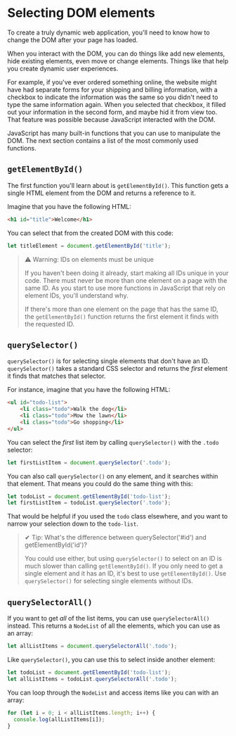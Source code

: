 # Selecting DOM elements

To create a truly dynamic web application, you'll need to know how to change the DOM after your page has loaded.

When you interact with the DOM, you can do things like add new elements, hide existing elements, even move or change elements. Things like that help you create dynamic user experiences.

For example, if you've ever ordered something online, the website might have had separate forms for your shipping and billing information, with a checkbox to indicate the information was the same so you didn't need to type the same information again. When you selected that checkbox, it filled out your information in the second form, and maybe hid it from view too. That feature was possible because JavaScript interacted with the DOM.

JavaScript has many built-in functions that you can use to manipulate the DOM. The next section contains a list of the most commonly used functions.

## `getElementById()`

The first function you'll learn about is `getElementById()`. This function gets a single HTML element from the DOM and returns a reference to it.

Imagine that you have the following HTML:

```html
<h1 id="title">Welcome</h1>
```

You can select that from the created DOM with this code:

```js
let titleElement = document.getElementById('title');
```

>⚠ Warning: IDs on elements must be unique
>
>If you haven't been doing it already, start making all IDs unique in your code. There must never be more than one element on a page with the same ID. As you start to use more functions in JavaScript that rely on element IDs, you'll understand why.
>
>If there's more than one element on the page that has the same ID, the `getElementById()` function returns the first element it finds with the requested ID.

## `querySelector()`

`querySelector()` is for selecting single elements that don't have an ID. `querySelector()` takes a standard CSS selector and returns the _first_ element it finds that matches that selector.

For instance, imagine that you have the following HTML:

```html
<ul id="todo-list">
    <li class="todo">Walk the dog</li>
    <li class="todo">Mow the lawn</li>
    <li class="todo">Go shopping</li>
</ul>
```

You can select the _first_ list item by calling `querySelector()` with the `.todo` selector:

```js
let firstListItem = document.querySelector('.todo');
```

You can also call `querySelector()` on any element, and it searches within that element. That means you could do the same thing with this:

```js
let todoList = document.getElementById('todo-list');
let firstListItem = todoList.querySelector('.todo');
```

That would be helpful if you used the `todo` class elsewhere, and you want to narrow your selection down to the `todo-list`.

>✔ Tip: What's the difference between querySelector('#id') and getElementById('id')?
>
>You could use either, but using `querySelector()` to select on an ID is much slower than calling `getElementById()`. If you only need to get a single element and it has an ID, it's best to use `getElementById()`. Use `querySelector()` for selecting single elements without IDs.

## `querySelectorAll()`

If you want to get _all_ of the list items, you can use `querySelectorAll()` instead. This returns a `NodeList` of all the elements, which you can use as an array:

```js
let allListItems = document.querySelectorAll('.todo');
```

Like `querySelector()`, you can use this to select inside another element:

```js
let todoList = document.getElementById('todo-list');
let allListItems = todoList.querySelectorAll('.todo');
```

You can loop through the `NodeList` and access items like you can with an array:

```js
for (let i = 0; i < allListItems.length; i++) {
  console.log(allListItems[i]);
}
```